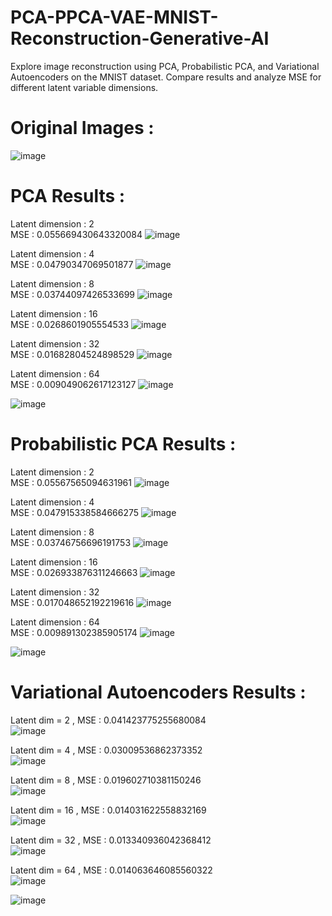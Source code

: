 # PCA-PPCA-VAE-MNIST-Reconstruction-Generative-AI
Explore image reconstruction using PCA, Probabilistic PCA, and Variational Autoencoders on the MNIST dataset. Compare results and analyze MSE for different latent variable dimensions.

# Original Images :
![image](https://github.com/Kaustic-user/PCA-PPCA-VAE-MNIST-Reconstruction-Generative-AI/assets/118257539/bc771e27-2d1f-4dd1-b892-8d327685a8fc)


# PCA Results : 

Latent dimension : 2<br>
MSE : 0.055669430643320084
![image](https://github.com/Kaustic-user/PCA-PPCA-VAE-MNIST-Reconstruction-Generative-AI/assets/118257539/948aa318-1efc-44fa-81fc-b6be6d7b3138)


Latent dimension : 4<br>
MSE : 0.04790347069501877
![image](https://github.com/Kaustic-user/PCA-PPCA-VAE-MNIST-Reconstruction-Generative-AI/assets/118257539/88e13a33-4354-4b56-bbd0-ea8ae92bfbbb)


Latent dimension : 8<br>
MSE : 0.03744097426533699
![image](https://github.com/Kaustic-user/PCA-PPCA-VAE-MNIST-Reconstruction-Generative-AI/assets/118257539/2c1bf11e-4de7-4c11-8193-ba37458c80e7)


Latent dimension : 16<br>
MSE : 0.0268601905554533
![image](https://github.com/Kaustic-user/PCA-PPCA-VAE-MNIST-Reconstruction-Generative-AI/assets/118257539/09480319-e9c9-47d3-b965-ad9150740ce9)


Latent dimension : 32<br>
MSE : 0.01682804524898529
![image](https://github.com/Kaustic-user/PCA-PPCA-VAE-MNIST-Reconstruction-Generative-AI/assets/118257539/a3f46142-20ad-49c5-8c0c-d7a52850a126)


Latent dimension : 64<br>
MSE : 0.009049062617123127
![image](https://github.com/Kaustic-user/PCA-PPCA-VAE-MNIST-Reconstruction-Generative-AI/assets/118257539/547e20f3-6526-4777-a8f0-136bb4cbacf3)

![image](https://github.com/Kaustic-user/PCA-PPCA-VAE-MNIST-Reconstruction-Generative-AI/assets/118257539/16dfebbd-ea65-4cd2-9fe1-a0600010bfcc)

# Probabilistic PCA Results : 

Latent dimension : 2<br>
MSE : 0.05567565094631961
![image](https://github.com/Kaustic-user/PCA-PPCA-VAE-MNIST-Reconstruction-Generative-AI/assets/118257539/6057393d-e8e0-4c80-9864-5682410343c0)


Latent dimension : 4<br>
MSE : 0.047915338584666275
![image](https://github.com/Kaustic-user/PCA-PPCA-VAE-MNIST-Reconstruction-Generative-AI/assets/118257539/e67a6cd8-6ebf-4992-ad03-2ffae701fed8)


Latent dimension : 8<br>
MSE : 0.03746756696191753
![image](https://github.com/Kaustic-user/PCA-PPCA-VAE-MNIST-Reconstruction-Generative-AI/assets/118257539/6f046771-af5b-4bc0-9764-d691e0d89606)


Latent dimension : 16<br>
MSE : 0.026933876311246663
![image](https://github.com/Kaustic-user/PCA-PPCA-VAE-MNIST-Reconstruction-Generative-AI/assets/118257539/b1356cfb-80be-4bea-8125-922b67db808c)


Latent dimension : 32<br>
MSE : 0.017048652192219616
![image](https://github.com/Kaustic-user/PCA-PPCA-VAE-MNIST-Reconstruction-Generative-AI/assets/118257539/35fd9f41-4dc3-4226-b8a7-50590e500530)


Latent dimension : 64<br>
MSE : 0.009891302385905174
![image](https://github.com/Kaustic-user/PCA-PPCA-VAE-MNIST-Reconstruction-Generative-AI/assets/118257539/d6e94708-bd5c-4710-b777-22e503345a60)

![image](https://github.com/Kaustic-user/PCA-PPCA-VAE-MNIST-Reconstruction-Generative-AI/assets/118257539/e051d9bf-4635-4fd7-a0a7-594992d51925)


# Variational Autoencoders Results : 
Latent dim = 2 , MSE : 0.041423775255680084<br>
![image](https://github.com/Kaustic-user/PCA-PPCA-VAE-MNIST-Reconstruction-Generative-AI/assets/118257539/bbf9153b-b419-43aa-990e-b899543296ea)

Latent dim = 4 , MSE : 0.03009536862373352<br>
![image](https://github.com/Kaustic-user/PCA-PPCA-VAE-MNIST-Reconstruction-Generative-AI/assets/118257539/090e1632-b425-4b41-81eb-7f17dab1032e)

Latent dim = 8 , MSE : 0.019602710381150246<br>
![image](https://github.com/Kaustic-user/PCA-PPCA-VAE-MNIST-Reconstruction-Generative-AI/assets/118257539/20151232-c871-425d-884f-76a559960ce6)

Latent dim = 16 , MSE : 0.014031622558832169<br>
![image](https://github.com/Kaustic-user/PCA-PPCA-VAE-MNIST-Reconstruction-Generative-AI/assets/118257539/2b99b923-d155-4403-a30e-d554d4a920e2)

Latent dim = 32 , MSE : 0.013340936042368412<br>
![image](https://github.com/Kaustic-user/PCA-PPCA-VAE-MNIST-Reconstruction-Generative-AI/assets/118257539/dc0ff8b4-8010-46e8-a11b-36b9d0118dc5)

Latent dim = 64 , MSE : 0.014063646085560322<br>
![image](https://github.com/Kaustic-user/PCA-PPCA-VAE-MNIST-Reconstruction-Generative-AI/assets/118257539/be73c61e-d1b2-4d8b-9522-9c7fa3914ada)




![image](https://github.com/Kaustic-user/PCA-PPCA-VAE-MNIST-Reconstruction-Generative-AI/assets/118257539/4b0d1ae8-cd72-476a-8591-35902b78c596)






